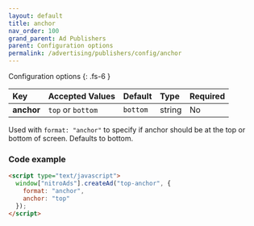 ```yaml
---
layout: default
title: anchor
nav_order: 100
grand_parent: Ad Publishers
parent: Configuration options
permalink: /advertising/publishers/config/anchor
---
```


Configuration options
{: .fs-6 }

| Key        | Accepted Values   | Default  | Type   | Required |
| :--------- | :---------------- | :------- | :----- | :------- |
| **anchor** | `top` or `bottom` | `bottom` | string | No       |

Used with `format: "anchor"` to specify if anchor should be at the top or bottom of screen. Defaults to bottom.

### Code example

```html
<script type="text/javascript">
  window["nitroAds"].createAd("top-anchor", {
    format: "anchor",
    anchor: "top"
  });
</script>
```

